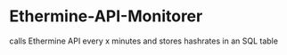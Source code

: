 # Ethermine-API-Monitorer
 calls Ethermine API every x minutes and stores hashrates in an SQL table
